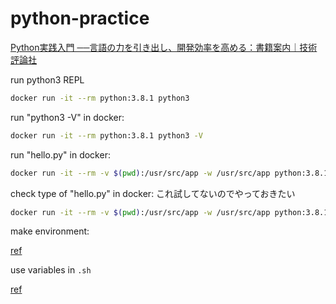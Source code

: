 # python-practice

[Python実践入門 ──言語の力を引き出し、開発効率を高める：書籍案内｜技術評論社](https://gihyo.jp/book/2020/978-4-297-11111-3)

run python3 REPL

```sh
docker run -it --rm python:3.8.1 python3
```

run "python3 -V" in docker:

```sh
docker run -it --rm python:3.8.1 python3 -V
```

run "hello.py" in docker:

```sh
docker run -it --rm -v $(pwd):/usr/src/app -w /usr/src/app python:3.8.1 python3 hello.py
```

check type of "hello.py" in docker:
これ試してないのでやっておきたい

```sh
docker run -it --rm -v $(pwd):/usr/src/app -w /usr/src/app python:3.8.1 bash -c "pip install mypy==0.740; mypy $@"
```

make environment:

[ref](https://qiita.com/reflet/items/4b3f91661a54ec70a7dc)

use variables in `.sh`

[ref](https://www.atmarkit.co.jp/ait/articles/1810/07/news001.html)
